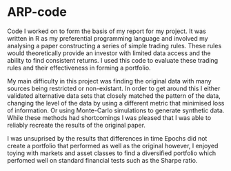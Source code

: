 # ARP-code
Code I worked on to form the basis of my report for my project. It was written in R as my preferential programming language and involved my analysing a paper constructing a series of simple trading rules. These rules would theoretically provide an investor with limited data access and the ability to find consistent returns. I used this code to evaluate these trading rules and their effectiveness in forming a portfolio. 

My main difficulty in this project was finding the original data with many sources being restricted or non-existant. In order to get around this I either validated alternative data sets that closely matched the pattern of the data, changing the level of the data by using a different metric that minimised loss of information. Or using Monte-Carlo simulations to generate synthetic data. While these methods had shortcomings I was pleased that I was able to reliably recreate the results of the original paper. 

I was unsuprised by the results that differences in time Epochs did not create a portfolio that performed as well as the original however, I enjoyed toying with markets and asset classes to find a diversified portfolio which perfomed well on standard financial tests such as the Sharpe ratio. 

